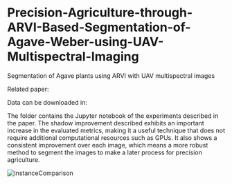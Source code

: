 # Precision-Agriculture-through-ARVI-Based-Segmentation-of-Agave-Weber-using-UAV-Multispectral-Imaging
Segmentation of Agave plants using ARVI with UAV multispectral images

Related paper:

Data can be downloaded in: 

The folder contains the Jupyter notebook of the experiments described in the paper. The shadow improvement described exhibits an important increase in the evaluated metrics, making it a useful technique that does not require additional computational resources such as GPUs. It also shows a consistent improvement over each image, which means a more robust method to segment the images to make a later process for precision agriculture.

![instanceComparison](https://github.com/DiegoVillatoro/Precision-Agriculture-through-ARVI-Based-Segmentation-of-Agave-Weber-using-UAV-Multispectral-Imaging/assets/45828192/53ca56b9-9bff-4048-b9dd-3d4047032320)

